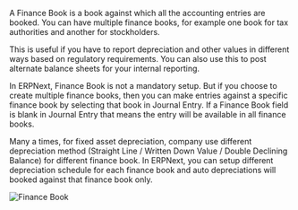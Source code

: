 A Finance Book is a book against which all the accounting entries are booked. You can have multiple finance books, for example one book for tax authorities and another for stockholders.

This is useful if you have to report depreciation and other values in different ways based on regulatory requirements. You can also use this to post alternate balance sheets for your internal reporting.

In ERPNext, Finance Book is not a mandatory setup. But if you choose to create multiple finance books, then you can make entries against a specific finance book by selecting that book in Journal Entry. If a Finance Book field is blank in Journal Entry that means the entry will be available in all finance books.

Many a times, for fixed asset depreciation, company use different depreciation method (Straight Line / Written Down Value / Double Declining Balance) for different finance book. In ERPNext, you can setup different depreciation schedule for each finance book and auto depreciations will booked against that finance book only.

<img class="screenshot" alt="Finance Book" src="{{docs_base_url}}/assets/img/accounting/finance-book.png">